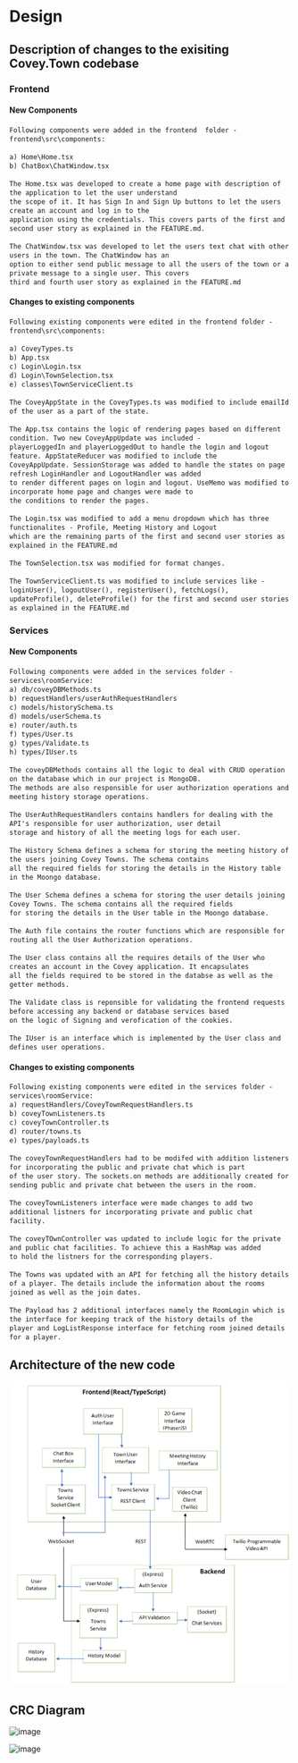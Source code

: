 # Design

## Description of changes to the exisiting Covey.Town codebase

### Frontend

#### New Components

    Following components were added in the frontend  folder - frontend\src\components:

    a) Home\Home.tsx
    b) ChatBox\ChatWindow.tsx

    The Home.tsx was developed to create a home page with description of the application to let the user understand
    the scope of it. It has Sign In and Sign Up buttons to let the users create an account and log in to the
    application using the credentials. This covers parts of the first and second user story as explained in the FEATURE.md.

    The ChatWindow.tsx was developed to let the users text chat with other users in the town. The ChatWindow has an
    option to either send public message to all the users of the town or a private message to a single user. This covers
    third and fourth user story as explained in the FEATURE.md

#### Changes to existing components

    Following existing components were edited in the frontend folder - frontend\src\components:

    a) CoveyTypes.ts
    b) App.tsx
    c) Login\Login.tsx
    d) Login\TownSelection.tsx
    e) classes\TownServiceClient.ts

    The CoveyAppState in the CoveyTypes.ts was modified to include emailId of the user as a part of the state.

    The App.tsx contains the logic of rendering pages based on different condition. Two new CoveyAppUpdate was included -
    playerLoggedIn and playerLoggedOut to handle the login and logout feature. AppStateReducer was modified to include the
    CoveyAppUpdate. SessionStorage was added to handle the states on page refresh LoginHandler and LogoutHandler was added
    to render different pages on login and logout. UseMemo was modified to incorporate home page and changes were made to
    the conditions to render the pages.

    The Login.tsx was modified to add a menu dropdown which has three functionalites - Profile, Meeting History and Logout
    which are the remaining parts of the first and second user stories as explained in the FEATURE.md

    The TownSelection.tsx was modified for format changes.

    The TownServiceClient.ts was modified to include services like - loginUser(), logoutUser(), registerUser(), fetchLogs(),
    updateProfile(), deleteProfile() for the first and second user stories as explained in the FEATURE.md

### Services

#### New Components

    Following components were added in the services folder - services\roomService:
    a) db/coveyDBMethods.ts
    b) requestHandlers/userAuthRequestHandlers
    c) models/historySchema.ts
    d) models/userSchema.ts
    e) router/auth.ts
    f) types/User.ts
    g) types/Validate.ts
    h) types/IUser.ts
    
    The coveyDBMethods contains all the logic to deal with CRUD operation on the database which in our project is MongoDB.
    The methods are also responsible for user authorization operations and meeting history storage operations.
    
    The UserAuthRequestHandlers contains handlers for dealing with the API's responsible for user authorization, user detail
    storage and history of all the meeting logs for each user. 
    
    The History Schema defines a schema for storing the meeting history of  the users joining Covey Towns. The schema contains
    all the required fields for storing the details in the History table in the Moongo database.
    
    The User Schema defines a schema for storing the user details joining Covey Towns. The schema contains all the required fields
    for storing the details in the User table in the Moongo database.
    
    The Auth file contains the router functions which are responsible for routing all the User Authorization operations.
    
    The User class contains all the requires details of the User who creates an account in the Covey application. It encapsulates
    all the fields required to be stored in the databse as well as the getter methods.
    
    The Validate class is reponsible for validating the frontend requests before accessing any backend or database services based
    on the logic of Signing and verofication of the cookies.
    
    The IUser is an interface which is implemented by the User class and defines user operations.
    

#### Changes to existing components

    Following existing components were edited in the services folder - services\roomService:
    a) requestHandlers/CoveyTownRequestHandlers.ts
    b) coveyTownListeners.ts
    c) coveyTownController.ts
    d) router/towns.ts
    e) types/payloads.ts
    
    The coveyTownRequestHandlers had to be modifed with addition listeners for incorporating the public and private chat which is part
    of the user story. The sockets.on methods are additionally created for sending public and private chat between the users in the room.
    
    The coveyTownListeners interface were made changes to add two additional listners for incorporating private and public chat facility.
    
    The coveyTOwnController was updated to include logic for the private and public chat facilities. To achieve this a HashMap was added
    to hold the listners for the corresponding players.
    
    The Towns was updated with an API for fetching all the history details of a player. The details include the information about the rooms
    joined as well as the join dates.
    
    The Payload has 2 additional interfaces namely the RoomLogin which is the interface for keeping track of the history details of the
    player and LogListResponse interface for fetching room joined details for a player.
    
    
## Architecture of the new code

![Architecture](./Architecture.JPG)

## CRC Diagram

![image](https://user-images.githubusercontent.com/69494422/114979535-064e3a00-9e59-11eb-98d4-8f7c63f7b7ad.png)

![image](https://user-images.githubusercontent.com/69494422/114979557-11a16580-9e59-11eb-8d31-111d3d6a0c96.png)

